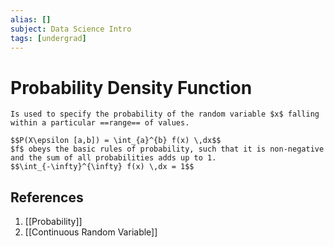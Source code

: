 ```yaml
---
alias: []
subject: Data Science Intro
tags: [undergrad]
---
```

# Probability Density Function

```ad-note
Is used to specify the probability of the random variable $x$ falling within a particular ==range== of values.
```

```ad-math
$$P(X\epsilon [a,b]) = \int_{a}^{b} f(x) \,dx$$
$f$ obeys the basic rules of probability, such that it is non-negative and the sum of all probabilities adds up to 1.
$$\int_{-\infty}^{\infty} f(x) \,dx = 1$$
```

## References
1. [[Probability]]
2. [[Continuous Random Variable]]